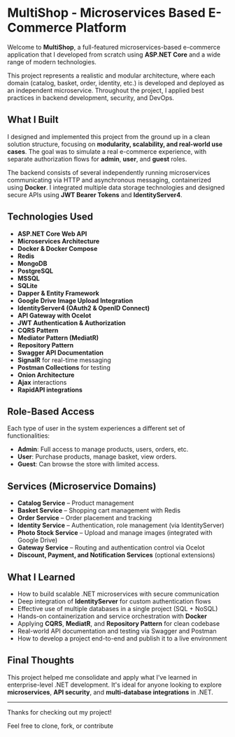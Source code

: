 # MultiShop - Microservices Based E-Commerce Platform

Welcome to **MultiShop**, a full-featured microservices-based e-commerce application that I developed from scratch using **ASP.NET Core** and a wide range of modern technologies.

This project represents a realistic and modular architecture, where each domain (catalog, basket, order, identity, etc.) is developed and deployed as an independent microservice. Throughout the project, I applied best practices in backend development, security, and DevOps.

##  What I Built

I designed and implemented this project from the ground up in a clean solution structure, focusing on **modularity, scalability, and real-world use cases**. The goal was to simulate a real e-commerce experience, with separate authorization flows for **admin**, **user**, and **guest** roles.

The backend consists of several independently running microservices communicating via HTTP and asynchronous messaging, containerized using **Docker**. I integrated multiple data storage technologies and designed secure APIs using **JWT Bearer Tokens** and **IdentityServer4**.

##  Technologies Used

- **ASP.NET Core Web API**
- **Microservices Architecture**
- **Docker & Docker Compose**
- **Redis**
- **MongoDB**
- **PostgreSQL**
- **MSSQL**
- **SQLite**
- **Dapper & Entity Framework**
- **Google Drive Image Upload Integration**
- **IdentityServer4 (OAuth2 & OpenID Connect)**
- **API Gateway with Ocelot**
- **JWT Authentication & Authorization**
- **CQRS Pattern**
- **Mediator Pattern (MediatR)**
- **Repository Pattern**
- **Swagger API Documentation**
- **SignalR** for real-time messaging
- **Postman Collections** for testing
- **Onion Architecture**
- **Ajax** interactions
- **RapidAPI integrations**

##  Role-Based Access

Each type of user in the system experiences a different set of functionalities:
- **Admin**: Full access to manage products, users, orders, etc.
- **User**: Purchase products, manage basket, view orders.
- **Guest**: Can browse the store with limited access.

##  Services (Microservice Domains)

- **Catalog Service** – Product management
- **Basket Service** – Shopping cart management with Redis
- **Order Service** – Order placement and tracking
- **Identity Service** – Authentication, role management (via IdentityServer)
- **Photo Stock Service** – Upload and manage images (integrated with Google Drive)
- **Gateway Service** – Routing and authentication control via Ocelot
- **Discount, Payment, and Notification Services** (optional extensions)

##  What I Learned

- How to build scalable .NET microservices with secure communication
- Deep integration of **IdentityServer** for custom authentication flows
- Effective use of multiple databases in a single project (SQL + NoSQL)
- Hands-on containerization and service orchestration with **Docker**
- Applying **CQRS**, **MediatR**, and **Repository Pattern** for clean codebase
- Real-world API documentation and testing via Swagger and Postman
- How to develop a project end-to-end and publish it to a live environment

##  Final Thoughts

This project helped me consolidate and apply what I’ve learned in enterprise-level .NET development. It's ideal for anyone looking to explore **microservices**, **API security**, and **multi-database integrations** in .NET.

---

Thanks for checking out my project!

Feel free to clone, fork, or contribute  
